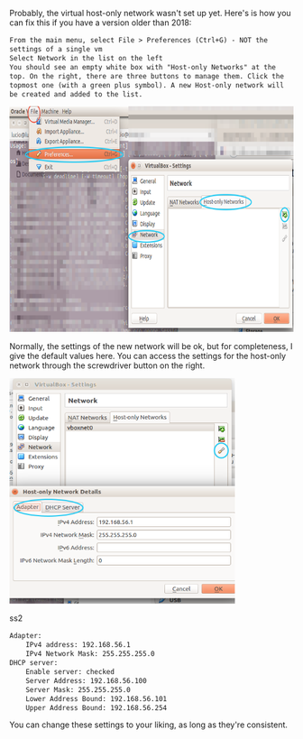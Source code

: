 

Probably, the virtual host-only network wasn't set up yet. Here's is how you can fix this if you have a version older than 2018:

    From the main menu, select File > Preferences (Ctrl+G) - NOT the settings of a single vm
    Select Network in the list on the left
    You should see an empty white box with "Host-only Networks" at the top. On the right, there are three buttons to manage them. Click the topmost one (with a green plus symbol). A new Host-only network will be created and added to the list.


<kbd>
<a href="./images/error_sol_network_0.png" target="_blank"><img src="./images/error_sol_network_0.png" width="600" height="400"></a>
</kbd>


Normally, the settings of the new network will be ok, but for completeness, I give the default values here. You can access the settings for the host-only network through the screwdriver button on the right.


<kbd>
<a href="./images/error_sol_network_1.png" target="_blank"><img src="./images/error_sol_network_1.png" width="400" height="400"></a>
</kbd>



ss2

    Adapter:
        IPv4 address: 192.168.56.1
        IPv4 Network Mask: 255.255.255.0
    DHCP server:
        Enable server: checked
        Server Address: 192.168.56.100
        Server Mask: 255.255.255.0
        Lower Address Bound: 192.168.56.101
        Upper Address Bound: 192.168.56.254

You can change these settings to your liking, as long as they're consistent.
